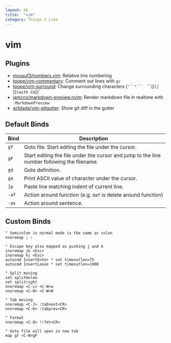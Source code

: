 ```yaml
---
layout: kb
title:  "vim"
category: Things I Like
---
```


# vim

## Plugins
- [myusuf3/numbers.vim](https://github.com/myusuf3/numbers.vim): Relative line numbering
- [tpope/vim-commentary](https://github.com/tpope/vim-commentary): Comment out lines with `gc`
- [tpope/vim-surround](https://github.com/tpope/vim-surround): Change surrounding characters (`'``"``` ` ```()``[]``{}`)with `cs[(`
- [iamcco/markdown-preview.nvim](https://github.com/iamcco/markdown-preview.nvim): Render markdown file in realtime with `:MarkdownPreview`
- [airblade/vim-gitgutter](https://github.com/airblade/vim-gitgutter): Show git diff in the gutter

## Default Binds

| Bind | Description |
| ---- | ----------- |
| `gf` | Goto file. Start editing the file under the cursor. |
| `gF` | Start editing the file under the cursor and jump to the line number following the filename. |
| `gd` | Goto definition. |
| `ga` | Print ASCII value of character under the cursor. |
| `]p` | Paste line matching indent of current line. |
| `-af` | Action around function (e.g. `daf` is delete around function) |
| `-as` | Action around sentence. |

## Custom Binds
```vimrc
" Semicolon in normal mode is the same as colon
nnoremap ; :

" Escape key also mapped as pushing j and k
inoremap jk <Esc>
inoremap kj <Esc>
autocmd InsertEnter * set timeoutlen=75
autocmd InsertLeave * set timeoutlen=1000

" Split moving
set splitbelow
set splitright
nnoremap <C-L> <C-W>w
nnoremap <C-H> <C-W>W

" Tab moving
nnoremap <C-J> :tabnext<CR>
nnoremap <C-K> :tabprev<CR>

" Format
nnoremap <C-O> !!fmt<CR>

" Goto file will open in new tab
map gf <C-W>gF
```
